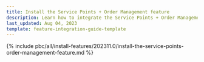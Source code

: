 ```yaml
---
title: Install the Service Points + Order Management feature
description: Learn how to integrate the Service Points + Order Management feature into your project
last_updated: Aug 04, 2023
template: feature-integration-guide-template
---
```


{% include pbc/all/install-features/202311.0/install-the-service-points-order-management-feature.md %} <!-- To edit, see /_includes/pbc/all/install-features/202311.0/install-the-service-points-order-management-feature.md -->

